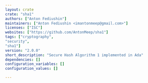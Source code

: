 ```yaml
---
layout: crate
crate: "sha1"
authors: ["Anton Fediushin"]
maintainers: ["Anton Fediushin <imantonmeep@gmail.com>"]
licenses: ["ISC"]
websites: ["https://github.com/AntonMeep/sha1"]
tags: ["cryptography",
"security",
"sha1"]
version: "2.0.0"
short_description: "Secure Hash Algorithm 1 implemented in Ada"
dependencies: []
configuration_variables: []
configuration_values: []

---
```



